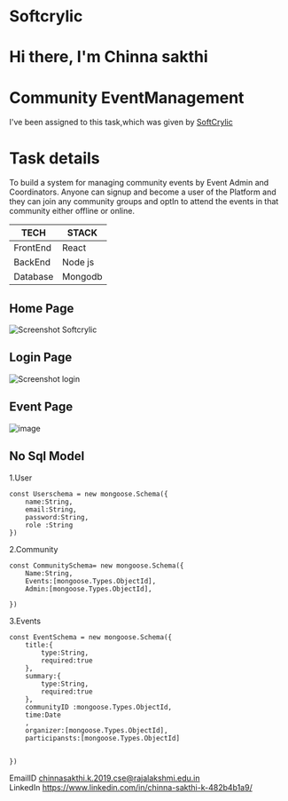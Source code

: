 # Softcrylic 



# Hi there, I'm Chinna sakthi 

# Community EventManagement #
 I've been assigned to this task,which was given by [SoftCrylic](https://www.softcrylic.com/)<br>
 
 
 
# Task details
To build a system for managing community events by Event Admin and Coordinators. Anyone can signup and
become a user of the Platform and they can join any community groups and optIn to attend the events in that
community either offline or online.

|     TECH | STACK     |
| ---      | ---       |
| FrontEnd | React     |
| BackEnd  | Node js   |
| Database | Mongodb   |


## Home Page
![Screenshot Softcrylic](https://user-images.githubusercontent.com/75113031/232203311-815dab15-d86e-4b7e-8766-c10358bfb7f9.png)
## Login Page
![Screenshot login](https://user-images.githubusercontent.com/75113031/232203326-fe78f6b5-c784-44aa-8f41-311936bf2082.png)
## Event Page
![image](https://user-images.githubusercontent.com/75113031/232274376-6352d71c-556f-4b2c-a800-8792c84b2393.png)



## No Sql Model
1.User
```
const Userschema = new mongoose.Schema({
    name:String,
    email:String,
    password:String,
    role :String
})

```
2.Community
```
const CommunitySchema= new mongoose.Schema({
    Name:String,
    Events:[mongoose.Types.ObjectId],
    Admin:[mongoose.Types.ObjectId],

})
```
3.Events
```
const EventSchema = new mongoose.Schema({
    title:{
        type:String,
        required:true    
    },
    summary:{
        type:String,
        required:true   
    },
    communityID :mongoose.Types.ObjectId,
    time:Date
    ,
    organizer:[mongoose.Types.ObjectId],
    participansts:[mongoose.Types.ObjectId]
       
    
})

```
EmailID  <chinnasakthi.k.2019.cse@rajalakshmi.edu.in> <br>
LinkedIn <https://www.linkedin.com/in/chinna-sakthi-k-482b4b1a9/>

